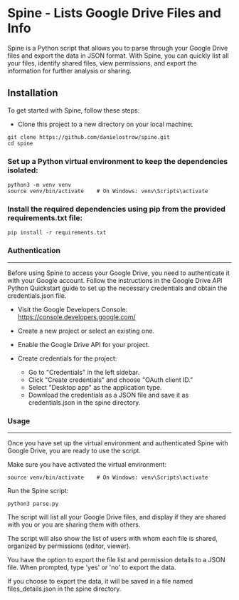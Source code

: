 # Spine - Lists Google Drive Files and Info

Spine is a Python script that allows you to parse through your Google Drive files and export the data in JSON format. With Spine, you can quickly list all your files, identify shared files, view permissions, and export the information for further analysis or sharing.

## Installation

To get started with Spine, follow these steps:

* Clone this project to a new directory on your local machine:
```
git clone https://github.com/danielostrow/spine.git
cd spine
```

### Set up a Python virtual environment to keep the dependencies isolated:
```
python3 -m venv venv
source venv/bin/activate    # On Windows: venv\Scripts\activate
```

### Install the required dependencies using pip from the provided requirements.txt file:
```
pip install -r requirements.txt
```

### Authentication
-----------------------------------------------------------

Before using Spine to access your Google Drive, you need to authenticate it with your Google account. Follow the instructions in the Google Drive API Python Quickstart guide to set up the necessary credentials and obtain the credentials.json file.

* Visit the Google Developers Console: https://console.developers.google.com/

* Create a new project or select an existing one.

* Enable the Google Drive API for your project.

* Create credentials for the project:

  * Go to "Credentials" in the left sidebar.
  * Click "Create credentials" and choose "OAuth client ID."
  * Select "Desktop app" as the application type.
  * Download the credentials as a JSON file and save it as credentials.json in the spine directory.

### Usage
----------------------------------------------------

Once you have set up the virtual environment and authenticated Spine with Google Drive, you are ready to use the script.

Make sure you have activated the virtual environment:
```
source venv/bin/activate    # On Windows: venv\Scripts\activate
```

Run the Spine script:
```
python3 parse.py
```
The script will list all your Google Drive files, and display if they are shared with you or you are sharing them with others.

The script will also show the list of users with whom each file is shared, organized by permissions (editor, viewer).

You have the option to export the file list and permission details to a JSON file. When prompted, type 'yes' or 'no' to export the data.

If you choose to export the data, it will be saved in a file named files_details.json in the spine directory.
